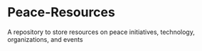 # Peace-Resources
A repository to store resources on peace initiatives, technology, organizations, and events
